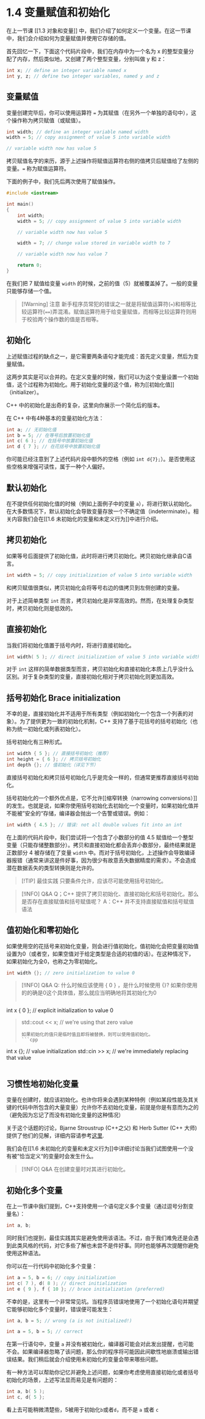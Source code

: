 # 1.4 变量赋值和初始化

在上一节课  [[1.3 对象和变量]] 中，我们介绍了如何定义一个变量。在这一节课中，我们会介绍如何为变量赋值并使用它存储的值。

首先回忆一下，下面这个代码片段中，我们在内存中为一个名为 x 的整型变量分配了内存，然后类似地，又创建了两个整型变量，分别叫做 y 和 z：

```cpp
int x; // define an integer variable named x
int y, z; // define two integer variables, named y and z
```

## 变量赋值

变量创建完毕后，你可以使用运算符 `=` 为其赋值（在另外一个单独的语句中），这个操作称为拷贝赋值（或赋值）。

```cpp
int width; // define an integer variable named width
width = 5; // copy assignment of value 5 into variable width

// variable width now has value 5
```

拷贝赋值名字的来历，源于上述操作将赋值运算符右侧的值拷贝后赋值给了左侧的变量。`=` 称为赋值运算符。

下面的例子中，我们先后两次使用了赋值操作。

```cpp
#include <iostream>

int main()
{
	int width;
	width = 5; // copy assignment of value 5 into variable width

	// variable width now has value 5

	width = 7; // change value stored in variable width to 7

	// variable width now has value 7

	return 0;
}
```


在我们把 7 赋值给变量 `width` 的时候，之前的值（5）就被覆盖掉了。一般的变量只能够存储一个值。

>[!Warning] 注意
> 新手程序员常犯的错误之一就是将赋值运算符(`=`)和相等比较运算符(`==`)弄混淆。赋值运算符用于给变量赋值，而相等比较运算符则用于校验两个操作数的值是否相等。



## 初始化

上述赋值过程的缺点之一，是它需要两条语句才能完成：首先定义变量，然后为变量赋值。

这两步其实是可以合并的。在定义变量的时候，我们可以为这个变量设置一个初始值，这个过程称为初始化。用于初始化变量的这个值，称为[[初始化值]]（initializer）。

C++ 中的初始化是出奇的复杂，这里向你展示一个简化后的版本。

在 C++ 中有4种基本的变量初始化方法：

```cpp
int a; // 无初始化值
int b = 5; // 在等号后放置初始化值
int c( 6 ); // 在括号中放置初始化值
int d { 7 }; // 在花括号中放置初始化值
```

你可能已经注意到了上述代码片段中额外的空格（例如 `int d{7};`）。是否使用这些空格来增强可读性，属于一种个人偏好。

## 默认初始化

在不提供任何初始化值的时候（例如上面例子中的变量 `a`），将进行默认初始化。在大多数情况下，默认初始化会导致变量存放一个不确定值（indeterminate）。相关内容我们会在[[1.6 未初始化的变量和未定义行为]]中进行介绍。

## 拷贝初始化

如果等号后面提供了初始化值，此时将进行拷贝初始化。拷贝初始化继承自C语言。

```cpp
int width = 5; // copy initialization of value 5 into variable width
```

和拷贝赋值很类似，拷贝初始化会将等号右边的值拷贝到左侧创建的变量。

对于上述简单类型 `int` 而言，拷贝初始化是非常高效的。然而，在处理复杂类型时，拷贝初始化则是低效的。

## 直接初始化

当我们将初始化值置于括号内时，将进行直接初始化。

```cpp
int width( 5 ); // direct initialization of value 5 into variable width
```

对于 `int` 这样的简单数据类型而言，拷贝初始化和直接初始化本质上几乎没什么区别。对于复杂类型的变量，直接初始化相对于拷贝初始化则更加高效。

## 括号初始化 Brace initialization

不幸的是，直接初始化并不适用于所有类型（例如初始化一个包含一个列表的对象）。为了提供更为一致的初始化机制，C++ 支持了基于花括号的括号初始化（也称为统一初始化或列表初始化）。

括号初始化有三种形式。

```cpp
int width { 5 }; // 直接括号初始化（推荐）
int height = { 6 }; // 拷贝括号初始化
int depth {}; // 值初始化（详见下节）
```

直接括号初始化和拷贝括号初始化几乎是完全一样的，但通常更推荐直接括号初始化。

括号初始化的一个额外优点是，它不允许[[缩窄转换（narrowing conversions）]]的发生。也就是说，如果你使用括号初始化去初始化一个变量时，如果初始化值并不能被”安全的“存储，编译器会抛出一个告警或错误。例如：

```cpp
int width { 4.5 }; // 错误: not all double values fit into an int
```

在上面的代码片段中，我们尝试将一个包含了小数部分的值 4.5 赋值给一个整型变量（只能存储整数部分）。拷贝和直接初始化都会丢弃小数部分，最终结果就是正数部分 4 被存储在了变量 `width` 中。而对于括号初始化，上述操作会导致编译器报错（通常来讲这是件好事，因为很少有故意丢失数据精度的需求）。不会造成潜在数据丢失的类型转换则是允许的。

> [!TIP] 最佳实践
> 只要条件允许，应该尽可能使用括号初始化。

> [!INFO] Q&A
> Q；C++ 提供了拷贝初始化、直接初始化和括号初始化。那么是否存在直接赋值和括号赋值呢？
> A：C++ 并不支持直接赋值和括号赋值语法


## 值初始化和零初始化

如果使用空的花括号来初始化变量，则会进行值初始化，值初始化会把变量初始值设置为0（或者空，如果空值对于给定类型是合适的初值的话）。在这种情况下，如果初始化为全0，也称之为零初始化。

```cpp
int width {}; // zero initialization to value 0
```

> [!INFO] Q&A
> Q: 什么时候应该使用 { 0 } ，是什么时候使用 {}?
> 如果你使用的的确是0这个具体值，那么就应当明确地将其初始化为0
>
>```cpp
int x { 0 }; // explicit initialization to value 0
>std::cout << x; // we're using that zero value
>```
> 如果初始化的值只是临时值且即将被替换，则可以使用值初始化。
>```cpp
int x {}; // value initialization
std::cin >> x; // we're immediately replacing that value
>```


## 习惯性地初始化变量

变量在创建时，就应该初始化。也许你将来会遇到某种特例（例如某段性能及其关键的代码中所包含的大量变量）允许你不去初始化变量，前提是你是有意而为之的（避免因为忘记了而没有初始化变量的这种情况）

关于这个话题的讨论，Bjarne Stroustrup (C++之父) 和 Herb Sutter (C++ 大师) 提供了他们的见解，详细内容请参考[这里](https://github.com/isocpp/CppCoreGuidelines/blob/master/CppCoreGuidelines.md#es20-always-initialize-an-object).

我们会在[[1.6 未初始化的变量和未定义行为]]中详细讨论当我们试图使用一个没有被”恰当定义“的变量时会发生什么。

> [!INFO] Q&A
> 在创建变量时对其进行初始化。

## 初始化多个变量

在上一节课中我们提到，C++支持使用一个语句定义多个变量（通过逗号分割变量名）：

```cpp
int a, b;
```

同时我们也提到，最佳实践其实是避免使用该语法。不过，由于我们难免还是会遇到此类风格的代码，对它多些了解也未尝不是件好事。同时也能够再次提醒你避免使用这种语法。

你可以在一行代码中初始化多个变量：

```cpp
int a = 5, b = 6; // copy initialization
int c( 7 ), d( 8 ); // direct initialization
int e { 9 }, f { 10 }; // brace initialization (preferred)
```

不幸的是，这里有一个非常常见坑。当程序员错误地使用了一个初始化语句并期望它能够初始化多个变量时，错误便可能发生：

```cpp
int a, b = 5; // wrong (a is not initialized!)

int a = 5, b = 5; // correct
```

在第一行语句中，变量 `a` 并没有被初始化，编译器可能会对此发出提醒，也可能不会。如果编译器忽略了该问题，那么你的程序将可能因此间歇性地崩溃或输出错误结果。我们稍后就会介绍使用未初始化的变量会带来哪些问题。

有一种方法可以帮助你记忆并避免上述问题，如果你考虑使用直接初始化或者括号初始化的场景，上述写法显而易见是有问题的：

```cpp
int a, b( 5 );
int c, d{ 5 };
```

看上去可能稍微清楚些，5被用于初始化`b`或者`d`，而不是 `a` 或者 `c`